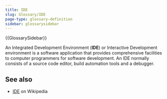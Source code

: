 ```yaml
---
title: IDE
slug: Glossary/IDE
page-type: glossary-definition
sidebar: glossarysidebar
---
```


{{GlossarySidebar}}

An Integrated Development Environment (**IDE**) or Interactive Development environment is a software application that provides comprehensive facilities to computer programmers for software development. An IDE normally consists of a source code editor, build automation tools and a debugger.

## See also

- [IDE](https://en.wikipedia.org/wiki/Integrated_development_environment) on Wikipedia
